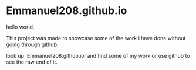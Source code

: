 # Emmanuel208.github.io
hello world, 

This project was made to showcase some of the work i have done without going through github.

look up 'Emmanuel208.github.io' and find some of my work or use github to see the raw end of it.
